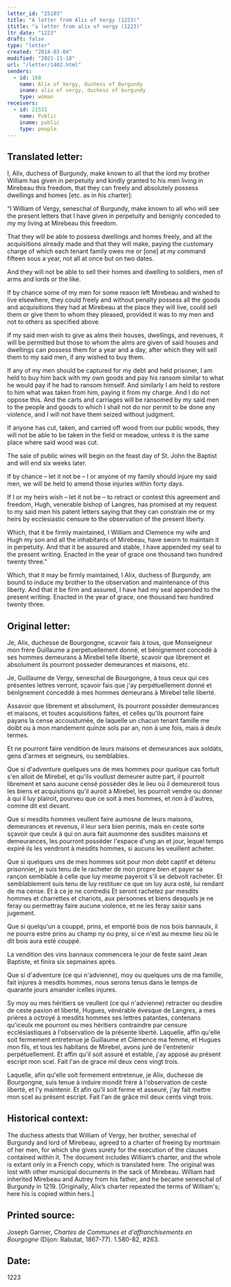 ```yaml
---
letter_id: "25103"
title: "A letter from Alix of Vergy (1223)"
ititle: "a letter from alix of vergy (1223)"
ltr_date: "1223"
draft: false
type: "letter"
created: "2014-03-04"
modified: "2021-11-18"
url: "/letter/1402.html"
senders:
  - id: 168
    name: Alix of Vergy, duchess of Burgundy
    iname: alix of vergy, duchess of burgundy
    type: woman
receivers:
  - id: 21531
    name: Public
    iname: public
    type: people
---
```

<h2> Translated letter:</h2>I, Alix, duchess of Burgundy, make known to all that the lord my brother William has given in perpetuity and kindly granted to his men living in Mirebeau this freedom, that they can freely and absolutely possess dwellings and homes  [etc. as in his charter]: 

“I William of Vergy, seneschal of Burgundy, make known to all who will see the present letters that I have given in perpetuity and benignly conceded to my my living at Mirebeau this freedom.

That they will be able to possess dwellings and homes freely, and all the acquisitions already made and that they will make, paying the customary charge of which each tenant family owes me or [one] at my command fifteen sous a year, not all at once but on two dates.

And they will not be able to sell their homes and dwelling to soldiers, men of arms and lords or the like.

If by chance some of my men for some reason left Mirebeau and wished to live elsewhere, they could freely and without penalty possess all the goods and acquisitions they had at Mirebeau at the place they will live, could sell them or give them to whom they pleased, provided it was to my men and not to others as specified above.

If my said men wish to give as alms their houses, dwellings, and revenues, it will be permitted but those to whom the alms are given of said houses and dwellings can possess them for a year and a day, after which they will sell them to my said men, if any wished to buy them.

If any of my men should be captured for my debt and held prisoner, I am held to buy him back with my own goods and pay his ransom similar to what he would pay if he had to ransom himself.  And similarly I am held to restore to him what was taken from him, paying it from my charge.  And I do not oppose this.  And the carts and carriages will be ransomed by my said men to the people and goods to which I shall not do nor permit to be done any violence, and I will not have them seized without judgment.

If anyone has cut, taken, and carried off wood from our public woods, they will not be able to be taken in the field or meadow, unless it is the same place where said wood was cut.

The sale of  public wines will begin on the feast day of St. John the Baptist and will end six weeks later.

If by chance – let it not be – I or anyone of my family should injure my said men, we will be held to amend those injuries within forty days.

If I or my heirs wish – let it not be – to retract or contest this agreement and freedom, Hugh, venerable bishop of Langres, has promised at my request to my said men his patent letters saying that they can constrain me or my heirs by ecclesiastic censure to the observation of the present liberty.

Which, that it be firmly maintained, I William and Clemence my wife and Hugh my son and all the inhabitants of Mirebeau, have sworn to maintain it in perpetuity.  And that it be assured and stable, I have appended my seal to the present writing.  Enacted in the year of grace one thousand two hundred twenty three.”

Which, that it may be firmly maintained, I Alix, duchess of Burgundy, am bound to induce my brother to the observation and maintenance of this liberty.  And that it be firm and assured, I have had my seal appended to the present writing.   Enacted in the year of grace, one thousand two hundred twenty three.
<h2 class="mt-4"> Original letter:</h2>Je, Alix, duchesse de Bourgongne, scavoir fais à tous, que Monseigneur mon frère Guillaume a perpétuellement donné, et bénignement concedé à ses hommes demeurans à Mirebel telle liberté, scavoir que librement et absolument ils pourront posseder demeurances et maisons, etc.

Je, Guillaume de Vergy, seneschal de Bourgongne, à tous ceux qui ces présentes lettres verront, sçavoir fais que j'ay perpétuellement donné et bénîgnement conceddé à mes hommes demeurans à Mirebel telle liberté.

Assavoir que librement et absolument, ils pourront posséder demeurances et maisons, et toutes acquisitions faites, et celles qu'ils pourront faire payans la cense accoustumée, de laquelle un chacun tenant famille me doibt ou à mon mandement quinze sols par an, non à une fois, mais à deulx termes.

Et ne pourront faire vendition de leurs maisons et demeurances aux soldats, gens d'armes et seigneurs, ou semblables.

Que si d'adventure quelques uns de mes hommes pour quelque cas fortuit s'en alloit de Mirebel, et qu'ils voullust demeurer autre part, il pourroit librement et sans aucune censé posséder dès le lieu où il demeureroit tous les biens et acquisitions qu'il auroit à Mirebel, les pourroit vendre ou donner à qui il luy plairoit, pourveu que ce soit à mes hommes, et non à d'autres, comme dit est devant.

Que si mesdits hommes veullent faire aumosne de leurs maisons, demeurances et revenus, il leur sera bien permis, mais en ceste sorte sçavoir que ceulx à qui on aura fait ausmonne des susdites maisons et demeurances, les pourront posséder l'espace d'ung an et jour, lequel temps expiré ils les vendront à mesdits hommes, si aucuns les veuillent acheter.

Que si quelques uns de mes hommes soit pour mon debt captif et détenu prisonnier, je suis tenu de le racheter de mon propre bien et payer sa rançon semblable à celle que luy mesme payeroit s'il se debvoit racheter. Et semblablement suis tenu de luy restituer ce que on luy aura osté, lui rendant de ma cense. Et à ce je ne contredis Et seront rachetez par mesdits hommes et charrettes et chariots, aux personnes et biens desquels je ne feray ou permettray faire aucune violence, et ne les feray saisir sans jugement.

Que si quelqu'un a couppé, prins, et emporté bois de nos bois bannaulx, il ne pourra estre prins au champ ny ou prey, si ce n'est au mesme lieu où le dit bois aura esté couppé.

La vendition des vins bannaux commencera le jour de feste saint Jean Baptiste, et finira six sepmaines après.

Que si d'adventure (ce qui n'advienne), moy ou quelques uns de ma famille, fait injures à mesdits hommes, nous serons tenus dans le temps de quarante jours amander icelles injures.

Sy moy ou mes héritiers se veullent (ce qui n'advienne) retracter ou desdire de ceste paxion et liberté, Hugues, vénérable évesque de Langres, a mes prières a octroyé à mesdits hommes ses lettres patantes, contenans qu'iceulx me pourront ou mes héritiers contraindre par censure ecclésiastiques à l'observation de la présente liberté. Laquelle, affin qu'elle soit fermement entretenue je Guillaume et Clémence ma femme, et Hugues mon fils, et tous les habitans de Mirebel, avons juré de l'entretenir perpétuellement. Et affin qu'il soit assuré et estable, j'ay apposé au présent escript mon scel. Fait l'an de grace mil deux cens vingt trois.

Laquelle, afin qu'elle soit fermement entretenue, je Alix, duchesse de Bourgongne, suis tenue à induire mondit frère à l'observation de ceste liberté, et l'y maintenir. Et afin qu'il soit ferme et asseuré, j'ay fait mettre mon scel au présent escript. Fait l'an de grâce mil deux cents vingt trois.
<h2 class="mt-4"> Historical context:</h2>The duchess attests that William of Vergy, her brother, senechal of Burgundy and lord of Mirebeau, agreed to a charter of freeing by mortmain of her men, for which she gives surety for the execution of the clauses contained within it.  The document includes William’s charter, and the whole is extant only in a French copy, which is translated here.  The original was lost with other municipal documents in the sack of Mirebeau.  William had inherited Mirebeau and Autrey from his father, and he became seneschal of Burgundy in 1219. [Originally, Alix’s charter repeated the terms of William's; here his is copied within hers.]
<h2 class="mt-4"> Printed source:</h2><p>Joseph Garnier, <em>Chartes de Communes et d'affranchisements en Bourgogne</em> (Dijon: Rabutat, 1867-77). 1.580-82, #263.</p><h2 class="mt-4"> Date:</h2>1223